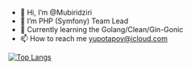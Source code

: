 - 👋 Hi, I’m @Mubiridziri
- 👀 I’m PHP (Symfony) Team Lead
- 📖 Currently learning the Golang/Clean/Gin-Gonic
- 📫 How to reach me yupotapov@icloud.com

[![Top Langs](https://github-readme-stats.vercel.app/api/top-langs/?username=Mubiridziri&layout=compact)](https://github.com/anuraghazra/github-readme-stats)
